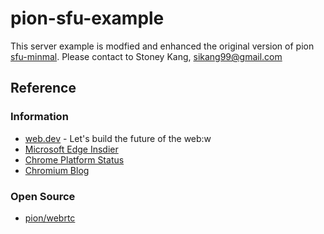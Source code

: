 # pion-sfu-example

This server example is modfied and enhanced the original version of pion [sfu-minmal](https://github.com/pion/webrtc/tree/master/examples/sfu-minimal).
Please contact to Stoney Kang, sikang99@gmail.com


## Reference
### Information
- [web.dev](https://web.dev/) - Let's build the future of the web:w
- [Microsoft Edge Insdier](https://www.microsoftedgeinsider.com/)
- [Chrome Platform Status](https://chromestatus.com/features)
- [Chromium Blog](https://blog.chromium.org/)

### Open Source
- [pion/webrtc](https://github.com/pion/webrtc)

